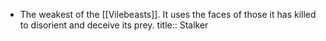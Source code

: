 - The weakest of the [[Vilebeasts]]. It uses the faces of those it has killed to disorient and deceive its prey.
title:: Stalker
